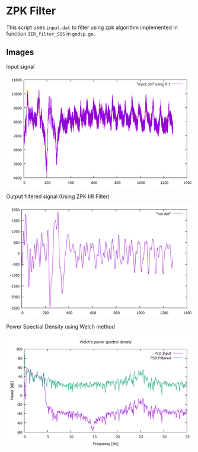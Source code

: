 # ZPK Filter
This script uses `input.dat` to filter using zpk algorithm implemented in function `IIR_filter_SOS` in `godsp.go`.

## Images
Input signal

![Input Signal](images/input.png)

Output filtered signal (Using ZPK IIR Filter)

![Output Signal](images/iir_filtered_raw_extended_truncated.png)

Power Spectral Density using Welch method

![PSD comparison](images/input_output_psd_welch.png)

